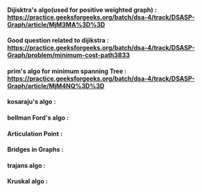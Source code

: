 #### Dijisktra's algo(used for positive weighted graph) : https://practice.geeksforgeeks.org/batch/dsa-4/track/DSASP-Graph/article/MjM3MA%3D%3D
#### Good question related to dijikstra  : https://practice.geeksforgeeks.org/batch/dsa-4/track/DSASP-Graph/problem/minimum-cost-path3833
#### prim's algo for minimum spanning Tree  : https://practice.geeksforgeeks.org/batch/dsa-4/track/DSASP-Graph/article/MjM4NQ%3D%3D
#### kosaraju's algo : 
#### bellman Ford's algo : 
#### Articulation Point :
#### Bridges in Graphs :
#### trajans algo :
#### Kruskal algo :
